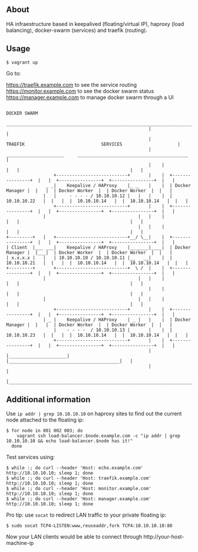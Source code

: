 About
-----

HA infraestructure based in keepalived (floating/virtual IP), haproxy (load
balancing), docker-swarm (services) and traefik (routing).

Usage
-----

    $ vagrant up

Go to:

https://traefik.example.com to see the service routing
https://monitor.example.com to see the docker swarm status
https://manager.example.com to manage  docker swarm through a UI

```
                                                                                          DOCKER SWARM
                                                       ______________________________________________________________________________
                                                      |                                                                              |
                                                      |             TRAEFIK                             SERVICES                     |
                                                      |     ______________________     __________________________________________    |
                                                      |    |                      |   |                                          |   |
                  +---------------------------+       |    |  +----------------+  |   |  +----------------+  +----------------+  |   |
               _ _|    Keepalive / HAProxy    |_ _    |    |  | Docker Manager |  |   |  | Docker Worker  |  | Docker Worker  |  |   |
              |   |     - - - - / 10.10.10.12 |   |   |    |  |  10.10.10.22   |  |   |  |  10.10.10.14   |  |  10.10.10.14   |  |   |
                  +---------------------------+       |    |  +----------------+  |   |  +----------------+  +----------------+  |   |
              |                                   |   |    |                      |   |                                          |   |
                                                  |   |    |                      |   |                                          |   |
+---------+   |   +---------------------------+__/ \__|    |  +----------------+  |   |  +----------------+  +----------------+  |   |
| Client  |___ ___|    Keepalive / HAProxy    |_______|____|  | Docker Manager |  |___|  | Docker Worker  |  | Docker Worker  |  |   |
| x.x.x.x |   |   | 10.10.10.10 / 10.10.10.11 |__   __|    |  |  10.10.10.21   |  |   |  |  10.10.10.14   |  |  10.10.10.14   |  |   |
+---------+       +---------------------------+  \ /  |    |  +----------------+  |   |  +----------------+  +----------------+  |   |
              |                                   |   |    |                      |   |                                          |   |
                                                      |    |                      |   |                                          |   |
              |                                   |   |    |                      |   |                                          |   |
                  +---------------------------+       |    |  +----------------+  |   |  +----------------+  +----------------+  |   |
              | _ |    Keepalive / HAProxy    | _ |   |    |  | Docker Manager |  |   |  | Docker Worker  |  | Docker Worker  |  |   |
                  |    - - - -  / 10.10.10.13 |       |    |  |  10.10.10.23   |  |   |  |  10.10.10.14   |  |  10.10.10.14   |  |   |
                  +---------------------------+       |    |  +----------------+  |   |  +----------------+  +----------------+  |   |
                                                      |    |______________________|   |__________________________________________|   |
                                                      |                                                                              |
                                                      |______________________________________________________________________________|
```

Additional information
----------------------

Use `ip addr | grep 10.10.10.10` on haproxy sites to find out the current node
attached to the floating ip:

    $ for node in 001 002 003; do
        vagrant ssh load-balancer.$node.example.com -c "ip addr | grep 10.10.10.10 && echo load-balancer.$node has it!"
      done

Test services using:

    $ while :; do curl --header 'Host: echo.example.com'    http://10.10.10.10; sleep 1; done
    $ while :; do curl --header 'Host: traefik.example.com' http://10.10.10.10; sleep 1; done
    $ while :; do curl --header 'Host: monitor.example.com' http://10.10.10.10; sleep 1; done
    $ while :; do curl --header 'Host: manager.example.com' http://10.10.10.10; sleep 1; done

Pro tip: use `socat` to redirect LAN traffic to your private floating ip:

    $ sudo socat TCP4-LISTEN:www,reuseaddr,fork TCP4:10.10.10.10:80

Now your LAN clients would be able to connect through http://your-host-machine-ip
